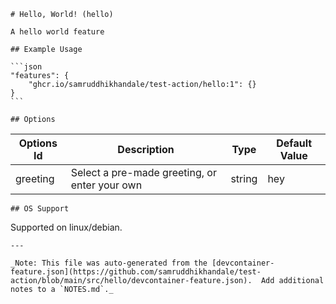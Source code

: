 
    # Hello, World! (hello)
    
    A hello world feature
    
    ## Example Usage
    
    ```json
    "features": {
        "ghcr.io/samruddhikhandale/test-action/hello:1": {}
    }
    ```
    
    ## Options

| Options Id | Description | Type | Default Value |
|-----|-----|-----|-----|
| greeting | Select a pre-made greeting, or enter your own | string | hey |
    
    ## OS Support

Supported on linux/debian.
    
    ---
    
    _Note: This file was auto-generated from the [devcontainer-feature.json](https://github.com/samruddhikhandale/test-action/blob/main/src/hello/devcontainer-feature.json).  Add additional notes to a `NOTES.md`._
    